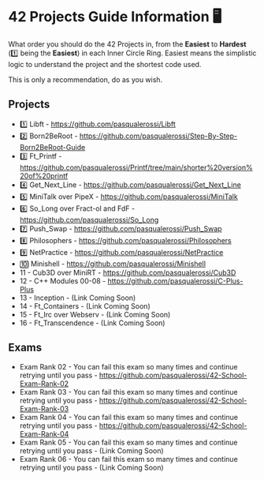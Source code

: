 # 42 Projects Guide Information 🖥️
What order you should do the 42 Projects in, from the **Easiest** to **Hardest** (1️⃣ being the **Easiest**) in each Inner Circle Ring. Easiest means the simplistic logic to understand the project and the shortest code used. 

This is only a recommendation, do as you wish. 

## Projects
- 1️⃣ Libft - https://github.com/pasqualerossi/Libft
- 2️⃣ Born2BeRoot - https://github.com/pasqualerossi/Step-By-Step-Born2BeRoot-Guide
- 3️⃣ Ft_Printf - https://github.com/pasqualerossi/Printf/tree/main/shorter%20version%20of%20printf
- 4️⃣ Get_Next_Line - https://github.com/pasqualerossi/Get_Next_Line
- 5️⃣ MiniTalk over PipeX - https://github.com/pasqualerossi/MiniTalk
- 6️⃣ So_Long over Fract-ol and FdF - https://github.com/pasqualerossi/So_Long
- 7️⃣ Push_Swap - https://github.com/pasqualerossi/Push_Swap
- 8️⃣ Philosophers - https://github.com/pasqualerossi/Philosophers
- 9️⃣ NetPractice - https://github.com/pasqualerossi/NetPractice
- 🔟 Minishell - https://github.com/pasqualerossi/Minishell
- 11 - Cub3D over MiniRT - https://github.com/pasqualerossi/Cub3D
- 12 - C++ Modules 00-08 - https://github.com/pasqualerossi/C-Plus-Plus
- 13 - Inception - (Link Coming Soon) 
- 14 - Ft_Containers - (Link Coming Soon) 
- 15 - Ft_Irc over Webserv - (Link Coming Soon) 
- 16 - Ft_Transcendence - (Link Coming Soon) 

## Exams
- Exam Rank 02 - You can fail this exam so many times and continue retrying until you pass -
https://github.com/pasqualerossi/42-School-Exam-Rank-02
- Exam Rank 03 - You can fail this exam so many times and continue retrying until you pass - https://github.com/pasqualerossi/42-School-Exam-Rank-03 
- Exam Rank 04 - You can fail this exam so many times and continue retrying until you pass - https://github.com/pasqualerossi/42-School-Exam-Rank-04
- Exam Rank 05 - You can fail this exam so many times and continue retrying until you pass - (Link Coming Soon) 
- Exam Rank 06 - You can fail this exam so many times and continue retrying until you pass - (Link Coming Soon) 

